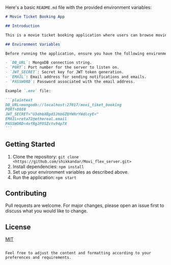 Here's a basic `README.md` file with the provided environment variables:

````markdown
# Movie Ticket Booking App

## Introduction

This is a movie ticket booking application where users can browse movies, book tickets, and manage their bookings.

## Environment Variables

Before running the application, ensure you have the following environment variables set:

- `DB_URL`: MongoDB connection string.
- `PORT`: Port number for the server to listen on.
- `JWT_SECRET`: Secret key for JWT token generation.
- `EMAIL`: Email address for sending notifications and emails.
- `PASSWORD`: Password associated with the email address.

Example `.env` file:

```plaintext
DB_URL=mongodb://localhost:27017/movi_tiket_booking
PORT=8080
JWT_SECRET="U3dhbXBpd3JhbGZQYWNrYWdlcyE="
EMAIL=reta72@ethereal.email
PASSWORD=4vfRgJP8SZctv94p7X
```
````

## Getting Started

1. Clone the repository: `git clone <https://github.com/shikkandar/Movi_flex_server.git>`
2. Install dependencies: `npm install`
3. Set up your environment variables as described above.
4. Run the application: `npm start`

## Contributing

Pull requests are welcome. For major changes, please open an issue first to discuss what you would like to change.

## License

[MIT](https://choosealicense.com/licenses/mit/)

```

Feel free to adjust the content and formatting according to your preferences and requirements.
```
